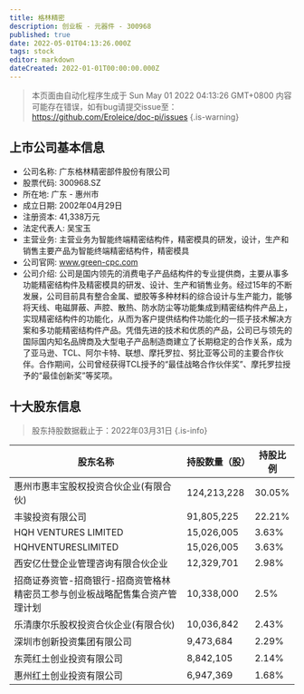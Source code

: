 ```yaml
---
title: 格林精密
description: 创业板 - 元器件 - 300968
published: true
date: 2022-05-01T04:13:26.000Z
tags: stock
editor: markdown
dateCreated: 2022-01-01T00:00:00.000Z
---
```


> 本页面由自动化程序生成于 Sun May 01 2022 04:13:26 GMT+0800
> 内容可能存在错误，如有bug请提交issue至：https://github.com/Eroleice/doc-pi/issues
{.is-warning}

## 上市公司基本信息
- 公司名称: 广东格林精密部件股份有限公司
- 股票代码: 300968.SZ
- 所在地: 广东 - 惠州市
- 成立日期: 2002年04月29日
- 注册资本: 41,338万元
- 法定代表人: 吴宝玉
- 主营业务: 主营业务为智能终端精密结构件，精密模具的研发，设计，生产和销售主要产品为智能终端精密结构件，精密模具
- 公司官网: www.green-cpc.com
- 公司介绍: 公司是国内领先的消费电子产品结构件的专业提供商，主要从事多功能精密结构件及精密模具的研发、设计、生产和销售业务。经过15年的不断发展，公司目前具有整合金属、塑胶等多种材料的综合设计与生产能力，能够将天线、电磁屏蔽、声腔、散热、防水防尘等功能集成到精密结构件产品上，实现精密结构件的功能化，从而为客户提供结构件功能化的一揽子技术解决方案和多功能精密结构件产品。凭借先进的技术和优质的产品，公司已与领先的国际国内知名品牌商及大型电子产品制造商建立了长期稳定的合作关系，成为了亚马逊、TCL、阿尔卡特、联想、摩托罗拉、努比亚等公司的主要合作伙伴。合作期间，公司曾经获得TCL授予的“最佳战略合作伙伴奖”、摩托罗拉授予的“最佳创新奖”等奖项。


## 十大股东信息
> 股东持股数据截止于：2022年03月31日
{.is-info}

| 股东名称 | 持股数量（股） | 持股比例 |
| --- | --- | --- |
| 惠州市惠丰宝股权投资合伙企业(有限合伙) | 124,213,228 | 30.05% |
| 丰骏投资有限公司 | 91,805,225 | 22.21% |
| HQH VENTURES LIMITED | 15,026,005 | 3.63% |
| HQHVENTURESLIMITED | 15,026,005 | 3.63% |
| 西安亿仕登企业管理咨询有限合伙企业 | 12,329,701 | 2.98% |
| 招商证券资管-招商银行-招商资管格林精密员工参与创业板战略配售集合资产管理计划 | 10,338,000 | 2.5% |
| 乐清康尔乐股权投资合伙企业(有限合伙) | 10,036,842 | 2.43% |
| 深圳市创新投资集团有限公司 | 9,473,684 | 2.29% |
| 东莞红土创业投资有限公司 | 8,842,105 | 2.14% |
| 惠州红土创业投资有限公司 | 6,947,369 | 1.68% |




